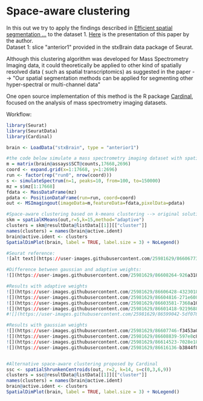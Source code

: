 # Space-aware clustering 
In this out we try to apply the findings described in [Efficient spatial segmentation ...](https://pdfs.semanticscholar.org/51f9/b2095466e70edf3add5993c0c1c7800e79a5.pdf?_ga=2.236486721.1509296317.1594040010-1511101378.1594040010) to the dataset 1. [Here](https://www.youtube.com/watch?v=_3U2Elt5CTI) is the presentation of this paper by the author.  
Dataset 1: slice "anterior1" provided in the stxBrain data package of Seurat.

Although this clustering algorithm was developed for Mass Spectrometry Imaging data, it could theoretically be applied to other kind of spatially resolved data ( such as spatial transcriptomics) as suggested in the paper --> "Our spatial segmentation methods can be applied for segmenting other hyper-spectral or multi-channel data"

One open source implementation of this method is the R package [Cardinal](https://www.bioconductor.org/packages/release/bioc/html/Cardinal.html), focused on the analysis of mass spectrometry imaging datasets.

Workflow:

````R
library(Seurat)
library(SeuratData)
library(Cardinal)

brain <- LoadData("stxBrain", type = "anterior1")

#the code below simulate a mass spectrometry imaging dataset with spatial transcriptomics data of brain dataset
m = matrix(brain@assays$SCT@counts,17668,2696)
coord <- expand.grid(x=1:17668, y=1:2696)
run <- factor(rep("run0", nrow(coord)))
s <- simulateSpectrum(n=1, peaks=10, from=100, to=150000)
mz = s$mz[1:17668]
fdata <- MassDataFrame(mz)
pdata <- PositionDataFrame(run=run, coord=coord)
out <- MSImagingout(imageData=m,featureData=fdata,pixelData=pdata)

#Space-aware clustering based on k-means clustering --> original solution of Alexandrov
skm = spatialKMeans(out,r=5,k=15,method="adaptive")
clusters = skm@resultData@listData[[1]][["cluster"]]
names(clusters) = names(brain@active.ident)
brain@active.ident <- clusters
SpatialDimPlot(brain, label = TRUE, label.size = 3) + NoLegend()

#Seurat reference:
![alt text](https://user-images.githubusercontent.com/25981629/86606773-b9276880-bfa8-11ea-85e8-db9c498b85eb.png)

#Difference between gaussian and adaptive weights:
![](https://user-images.githubusercontent.com/25981629/86608264-926a3180-bfaa-11ea-87c0-f7f95996f2d4.png)

#Results with adaptive weights
![](https://user-images.githubusercontent.com/25981629/86606428-43230180-bfa8-11ea-9764-8b86b38489f3.png)
![](https://user-images.githubusercontent.com/25981629/86604816-271e6080-bfa6-11ea-9fb2-93f2167848c8.png)
![](https://user-images.githubusercontent.com/25981629/86603581-7368a100-bfa4-11ea-9dcf-3f8a1bc94773.png)
![](https://user-images.githubusercontent.com/25981629/86601418-92196880-bfa1-11ea-8370-7564a636ce1f.png)
#![](https://user-images.githubusercontent.com/25981629/86599042-5df07880-bf9e-11ea-8332-32beee37acb7.png)

#Results with gaussian weights
![](https://user-images.githubusercontent.com/25981629/86607746-f3453a00-bfa9-11ea-95ae-c1d5cb97c447.png)
![](https://user-images.githubusercontent.com/25981629/86608839-597e8c80-bfab-11ea-86de-56202dab1761.png)
![](https://user-images.githubusercontent.com/25981629/86614523-7028e180-bfb3-11ea-981d-df0a6964d92f.png)
![](https://user-images.githubusercontent.com/25981629/86616136-b3844f80-bfb5-11ea-8a64-dda9ef8cae93.png)


#Alternative space-aware clustering proposed by Cardinal
ssc <- spatialShrunkenCentroids(out, r=2, k=14, s=c(0,3,6,9))
clusters = ssc@resultData@listData[[1]][["cluster"]]
names(clusters) = names(brain@active.ident)
brain@active.ident <- clusters
SpatialDimPlot(brain, label = TRUE, label.size = 3) + NoLegend()
````
